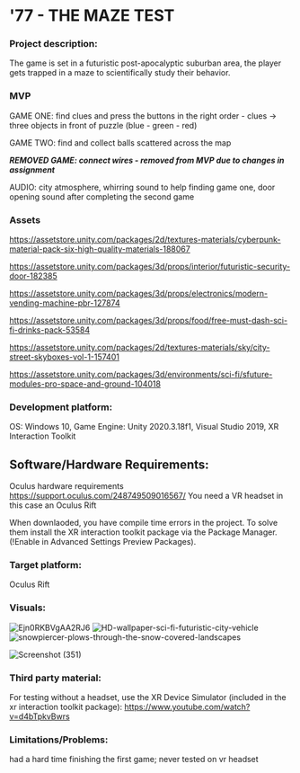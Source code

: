 # '77 - THE MAZE TEST

### Project description: 
The game is set in a futuristic post-apocalyptic suburban area, the player gets trapped in a maze to scientifically study their behavior.

### MVP
GAME ONE: find clues and press the buttons in the right order - clues -> three objects in front of puzzle (blue - green - red)

GAME TWO: find and collect balls scattered across the map

***REMOVED GAME: connect wires - removed from MVP due to changes in assignment*** 

AUDIO: city atmosphere, whirring sound to help finding game one, door opening sound after completing the second game

### Assets
https://assetstore.unity.com/packages/2d/textures-materials/cyberpunk-material-pack-six-high-quality-materials-188067

https://assetstore.unity.com/packages/3d/props/interior/futuristic-security-door-182385

https://assetstore.unity.com/packages/3d/props/electronics/modern-vending-machine-pbr-127874

https://assetstore.unity.com/packages/3d/props/food/free-must-dash-sci-fi-drinks-pack-53584

https://assetstore.unity.com/packages/2d/textures-materials/sky/city-street-skyboxes-vol-1-157401

https://assetstore.unity.com/packages/3d/environments/sci-fi/sfuture-modules-pro-space-and-ground-104018

### Development platform: 
OS: Windows 10, Game Engine: Unity 2020.3.18f1, Visual Studio 2019, XR Interaction Toolkit

## Software/Hardware Requirements: 
Oculus hardware requirements https://support.oculus.com/248749509016567/
You need a VR headset in this case an Oculus Rift

When downlaoded, you have compile time errors in the project. To solve them install the XR interaction toolkit package via the Package Manager. (!Enable in Advanced Settings Preview Packages).

### Target platform: 
Oculus Rift

### Visuals: 
![Ejn0RKBVgAA2RJ6](https://user-images.githubusercontent.com/73108662/150232454-fb5cd909-c258-4760-909d-1f0db602f6ce.jpg)
![HD-wallpaper-sci-fi-futuristic-city-vehicle](https://user-images.githubusercontent.com/73108662/150232512-52177d99-2e26-4b3b-a367-ac9113fa7e7c.jpg)
![snowpiercer-plows-through-the-snow-covered-landscapes](https://user-images.githubusercontent.com/73108662/150232551-ae87d06e-ce78-42dd-8cdc-29cf1fb8cffa.jpg)

![Screenshot (351)](https://user-images.githubusercontent.com/73108662/151247151-ed98f68f-bfab-44a7-a34e-f87d4c9122ca.png)


### Third party material: 
For testing without a headset, use the XR Device Simulator (included in the xr interaction toolkit package):  https://www.youtube.com/watch?v=d4bTpkvBwrs

### Limitations/Problems: 
had a hard time finishing the first game; never tested on vr headset

